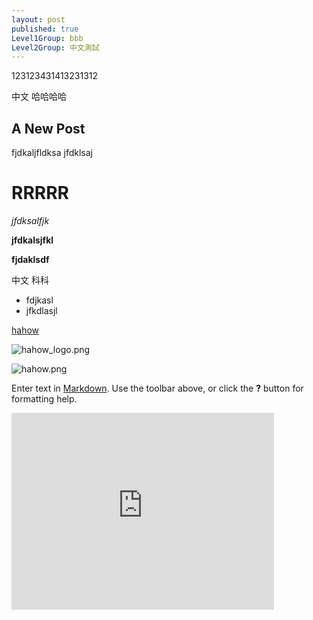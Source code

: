 ```yaml
---
layout: post
published: true
Level1Group: bbb
Level2Group: 中文測試
---
```



123123431413231312

中文  哈哈哈哈


## A New Post

fjdkaljfldksa
jfdklsaj

# RRRRR

*jfdksalfjk*

**jfdkalsjfkl**

**fjdaklsdf**

中文 科科

- fdjkasl
- jfkdlasjl

[hahow](https://hahow.in)

![hahow_logo.png]({{site.baseurl}}/media/hahow_logo.png)

![hahow.png]({{site.baseurl}}/media/hahow.png)


Enter text in [Markdown](http://daringfireball.net/projects/markdown/). Use the toolbar above, or click the **?** button for formatting help.

<iframe width="420" height="315" src="https://www.youtube.com/embed/hOw6gCPDEQ8" frameborder="0" allowfullscreen="allowfullscreen"></iframe>
